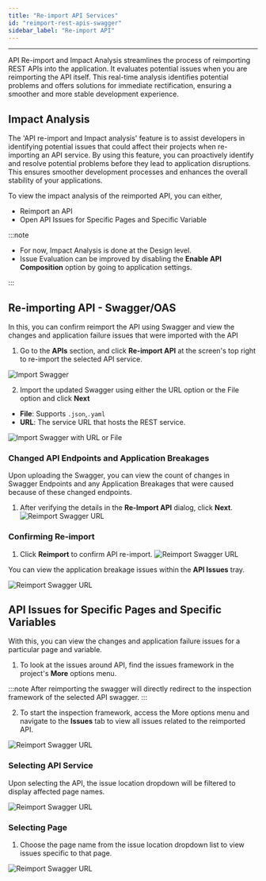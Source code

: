 ```yaml
---
title: "Re-import API Services"
id: "reimport-rest-apis-swagger"
sidebar_label: "Re-import API"
---
```

---

API Re-import and Impact Analysis streamlines the process of reimporting REST APIs into the application. It evaluates potential issues when you are reimporting the API itself. This real-time analysis identifies potential problems and offers solutions for immediate rectification, ensuring a smoother and more stable development experience.

## Impact Analysis

The 'API re-import and Impact analysis' feature is to assist developers in identifying potential issues that could affect their projects when re-importing an API service. By using this feature, you can proactively identify and resolve potential problems before they lead to application disruptions. This ensures smoother development processes and enhances the overall stability of your applications.

To view the impact analysis of the reimported API, you can either,

- Reimport an API
- Open API Issues for Specific Pages and Specific Variable

:::note

- For now, Impact Analysis is done at the Design level.
- Issue Evaluation can be improved by disabling the **Enable API Composition** option by going to application settings.
  
:::

## Re-importing API - Swagger/OAS

In this, you can confirm reimport the API using Swagger and view the changes and application failure issues that were imported with the API

1. Go to the **APIs** section, and click **Re-import API** at the screen's top right to re-import the selected API service.

![Import Swagger](/learn/assets/reimport-swagger.PNG)

2. Import the updated Swagger using either the URL option or the File option and click **Next**

- **File**: Supports `.json`,`.yaml`  
- **URL**: The service URL that hosts the REST service.  

![Import Swagger with URL or File](/learn/assets/upload-updated-file-url-swagger.PNG)

### Changed API Endpoints and Application Breakages

Upon uploading the Swagger, you can view the count of changes in Swagger Endpoints and any Application Breakages that were caused because of these changed endpoints.

1. After verifying the details in the **Re-Import API** dialog, click **Next**.
   ![Reimport Swagger URL](/learn/assets/reimport-swagger-url.PNG)

### Confirming Re-import

1. Click **Reimport** to confirm API re-import.
![Reimport Swagger URL](/learn/assets/confirm-reimport.PNG)

You can view the application breakage issues within the **API Issues** tray.

![Reimport Swagger URL](/learn/assets/API-reimport-tray.PNG)

## API Issues for Specific Pages and Specific Variables

With this, you can view the changes and application failure issues for a particular page and variable.

1. To look at the issues around API, find the issues framework in the project's **More** options menu.

:::note
After reimporting the swagger will directly redirect to the inspection framework of the selected API swagger.
:::

2. To start the inspection framework, access the More options menu and navigate to the **Issues** tab to view all issues related to the reimported API.

![Reimport Swagger URL](/learn/assets/API-reimport-tray.PNG)

### Selecting API Service

Upon selecting the API, the issue location dropdown will be filtered to display affected page names.

![Reimport Swagger URL](/learn/assets/APIselection-reimport-tray.PNG)

### Selecting Page

1. Choose the page name from the issue location dropdown list to view issues specific to that page.

![Reimport Swagger URL](/learn/assets/Pageselection-reimport-tray.PNG)

